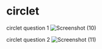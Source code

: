 # circlet
circlet question 1
![Screenshot (10)](https://github.com/krimisha-bhanderi/circlet/assets/131655711/55fd03e6-cd47-4cfe-8f05-f5d89489a9dd)

circlet question 2
![Screenshot (11)](https://github.com/krimisha-bhanderi/circlet/assets/131655711/af037983-2d12-4cc2-a7c4-52fa6665d62f)
